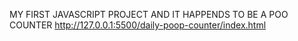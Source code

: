 MY FIRST JAVASCRIPT PROJECT AND IT HAPPENDS TO BE A POO COUNTER 
http://127.0.0.1:5500/daily-poop-counter/index.html